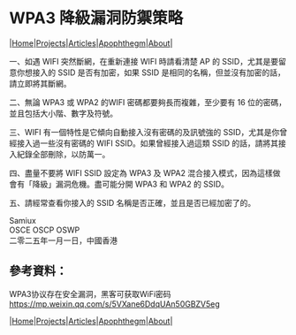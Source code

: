 # WPA3 降級漏洞防禦策略

|[Home](/README.md)|[Projects](/projects.md)|[Articles](/articles.md)|[Apophthegm](/apophthegm.md)|[About](/about.md)|

一、如遇 WIFI 突然斷網，在重新連接 WIFI 時請看清楚 AP 的 SSID，尤其是要留意你想接入的 SSID 是否有加密，如果 SSID 是相同的名稱，但並沒有加密的話，請立即將其斷網。

二、無論 WPA3 或 WPA2 的WIFI 密碼都要夠長而複雜，至少要有 16 位的密碼，並且包括大小階、數字及符號。

三、WIFI 有一個特性是它傾向自動接入沒有密碼的及訊號強的 SSID，尤其是你曾經接入過一些沒有密碼的 WIFI SSID。如果曾經接入過這類 SSID 的話，請將其接入紀錄全部刪除，以防萬一。

四、盡量不要將 WIFI SSID 設定為 WPA3 及 WPA2 混合接入模式，因為這樣做會有「降級」漏洞危機。盡可能分開 WPA3 和 WPA2 的 SSID。

五、請經常查看你接入的 SSID 名稱是否正確，並且是否已經加密了的。

Samiux    
OSCE  OSCP  OSWP    
二零二五年一月一日，中國香港    
  

## 參考資料：

WPA3协议存在安全漏洞，黑客可获取WiFi密码
https://mp.weixin.qq.com/s/5VXane6DdqUAn50GBZV5eg

|[Home](/README.md)|[Projects](/projects.md)|[Articles](/articles.md)|[Apophthegm](/apophthegm.md)|[About](/about.md)|


